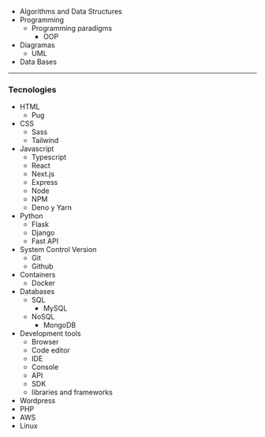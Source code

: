 * Algorithms and Data Structures
* Programming
  * Programming paradigms
    * OOP
* Diagramas
  * UML
* Data Bases

***

### Tecnologies

* HTML
  * Pug
* CSS
  * Sass
  * Tailwind
* Javascript
  * Typescript
  * React
  * Next.js
  * Express
  * Node
  * NPM
  * Deno y Yarn
* Python
  * Flask
  * Django
  * Fast API
* System Control Version
  * Git
  * Github
* Containers
  * Docker
* Databases
  * SQL
    * MySQL
  * NoSQL
    * MongoDB
* Development tools
  * Browser
  * Code editor
  * IDE
  * Console
  * API
  * SDK
  * libraries and frameworks
* Wordpress
* PHP
* AWS
* Linux
